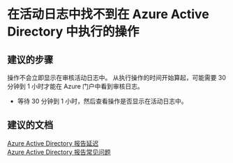 <properties
    pageTitle="I can’t find actions performed in Azure Active Directory in the activity logs"
    description="在活动日志中找不到最近在 Azure Active Directory 中执行的操作"
    service="microsoft.aad"
    resource="Microsoft_AAD_IAM"
    authors="MarkusVi"
    displayOrder="1"
    selfHelpType="resource"
    supportTopicIds=""
    resourceTags="azureadrreports_missingdata_audit"
    productPesIds=""
    cloudEnvironments="public"
/>


# <a name="i-cant-find-actions-performed-in-azure-active-directory-in-the-activity-logs"></a>在活动日志中找不到在 Azure Active Directory 中执行的操作

## <a name="recommended-steps"></a>**建议的步骤**

操作不会立即显示在审核活动日志中。 从执行操作的时间开始算起，可能需要 30 分钟到 1 小时才能在 Azure 门户中看到审核日志。

- 等待 30 分钟到 1 小时，然后查看操作是否显示在活动日志中。 

## <a name="recommended-documents"></a>**建议的文档**
[Azure Active Directory 报告延迟](https://docs.microsoft.com/azure/active-directory/active-directory-reporting-latencies-azure-portal)  
[Azure Active Directory 报告常见问题](https://docs.microsoft.com/azure/active-directory/active-directory-reporting-faq)


